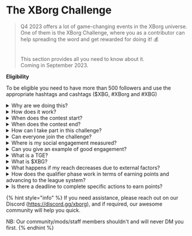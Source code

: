 # The XBorg Challenge

> Q4 2023 offers a lot of game-changing events in the XBorg universe. One of them is the XBorg Challenge, where you as a contributor can help spreading the word and get rewarded for doing it! 💰
>
> \
> This section provides all you need to know about it. \
> Coming in September 2023.



**Eligibility**

To be eligible you need to have more than 500 followers and use the appropriate hashtags and cashtags ($XBG, #XBorg and #XBG)

<details>

<summary>Why are we doing this?</summary>

Our objective is to raise awareness about XBorg while showcasing our fantastic community, products, and token. Organizing a contest is our chosen method to foster an enjoyable and collaborative experience.

</details>

<details>

<summary>How does it work?</summary>

Participate extensively while adhering to the [rules ](rules-test.md)and following best practices (link to best practices). You'll accumulate points based on the impact of your engagement, and the more skillfully you achieve this, the greater the rewards that both you and your league can attain.

</details>

<details>

<summary>When does the contest start?</summary>

The contest is planned to commence on either September 1st or September 30th, 2023, based on our progress.

</details>

<details>

<summary>When does the contest end?</summary>

The contest will conclude two weeks after the Token Generation Event ([TGE](./#what-is-a-tge)), the specific date of which will be communicated at a later time.

</details>

<details>

<summary>How can I take part in this challenge?</summary>

Upon meeting the requirement of having more than 500 Twitter followers, points will be assigned based on your daily XBorg Influencers Engagement Rank on LunarCrush. Remember to include #XBorg, $XBG, or #XBG in your tweets for precise recognition.

</details>

<details>

<summary>Can everyone join the challenge?</summary>

The challenge is open to everyone, but your points will only be counted if you have a minimum of 500 Twitter followers.

</details>

<details>

<summary>Where is my social engagement measured?</summary>

LunarCrush sources data directly from Twitter, enabling us to extract and analyze this information. Consequently, we focus exclusively on measuring your engagement on Twitter. Please be aware that engagements on other social platforms are not taken into consideration. For more insights, visit [https://lunarcrush.com/faq.](https://lunarcrush.com/faq.)

</details>

<details>

<summary>Can you give an example of good engagement?</summary>

Effective engagement involves creating captivating content using hashtags, cashtags, and emojis. For further guidance, you can consult our comprehensive best practice guide: {LINK}

</details>

<details>

<summary>What is a TGE?</summary>

TGE stands for "Token Generation Event," a term primarily used in the blockchain and cryptocurrency sectors.

**What happens during a TGE?**

A TGE involves the creation and distribution of a new cryptocurrency or token to early participants, typically to raise funds for a new project. This process entails the issuing company or organization allocating a set number of tokens to initial supporters or investors.

**How does a TGE differ from an ICO?**

While both TGEs and ICOs (Initial Coin Offerings) are methods to fundraise using tokens, the terms are sometimes used interchangeably. However, industry insiders often prefer "TGE" because it highlights the generation and distribution of tokens, rather than the "offering" or sale aspect.

</details>

<details>

<summary>What is $XBG?</summary>

[$XBG](../../06-or-token/xbg.md) is a digital token linked to the XBorg project.

</details>

<details>

<summary>What happens if my reach decreases due to external factors?</summary>

If you don't maintain or increase engagement, your influencer rank will decline, resulting in fewer daily points. However, points you've already earned is not lost.

</details>

<details>

<summary>How does the qualifier phase work in terms of earning points and advancing to the league system?</summary>

During the qualification phases, participants gather daily points and ascend the ranks of the leaderboard. We will retain a final ranking snapshot from both Qualification Phase 1 and Qualification Phase 2. Following this, based on the total number of participants and the success of collective objectives, slots will be made available in various Leagues. The highest performers from each qualification phase will then receive invitations to join the most fitting league based on their skill level.

Through these leagues, the inaugural season will begin, bringing with it rewards that are too enticing to overlook. This marks the true commencement of the game. Beyond the substantial rewards, qualifying should stand as a paramount goal for many throughout the qualification phases.

</details>

<details>

<summary>Is there a deadline to complete specific actions to earn points?</summary>

Yes, there are deadlines for earning points based on the game's stages. There are two qualifying phases, followed by the launch of the [leagues](scoring-test/leagues-test.md). During each phase, participants have until the end to accumulate the maximum points and secure their position on the [leaderboard](scoring-test/leaderboard-test.md). Once the leagues are launched, the game operates on a seasonal basis.

Additionally, points are earned daily, and data is extracted from the [LunarCrush ](scoring-test/lunarcrush-test.md)API each evening before midnight (UTC) to calculate the points. Due to tech liability some data can take up to 48H to be reflected on the [leaderboard](scoring-test/leaderboard-test.md).

</details>

{% hint style="info" %}
If you need assistance, please reach out on our Discord (https://discord.gg/xborg), and if required, our awesome community will help you quick.

NB: Our community/mods/staff members shouldn't and will never DM you first.
{% endhint %}
